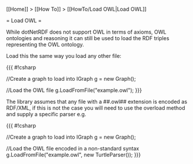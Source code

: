 [[Home]] > [[How To]] > [[HowTo/Load OWL|Load OWL]]

= Load OWL =

While dotNetRDF does not support OWL in terms of axioms, OWL ontologies and reasoning it can still be used to load the RDF triples representing the OWL ontology.

Load this the same way you load any other file:

{{{
#!csharp

//Create a graph to load into
IGraph g = new Graph();

//Load the OWL file
g.LoadFromFile("example.owl");
}}}

The library assumes that any file with a ##.owl## extension is encoded as RDF/XML, if this is not the case you will need to use the overload method and supply a specific parser e.g.

{{{
#!csharp

//Create a graph to load into
IGraph g = new Graph();

//Load the OWL file encoded in a non-standard syntax
g.LoadFromFile("example.owl", new TurtleParser());
}}}
